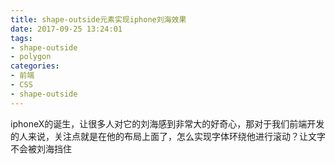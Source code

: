 ```yaml
---
title: shape-outside元素实现iphone刘海效果
date: 2017-09-25 13:24:01
tags: 
- shape-outside
- polygon
categories:
- 前端
- CSS
- shape-outside
---
```

iphoneX的诞生，让很多人对它的刘海感到非常大的好奇心，那对于我们前端开发的人来说，关注点就是在他的布局上面了，怎么实现字体环绕他进行滚动？让文字不会被刘海挡住
